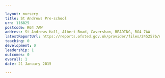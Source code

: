 ```yaml
---

layout: nursery
title: St Andrews Pre-school
urn: 116825
postcode: RG4 7AW
address: St Andrews Hall, Albert Road, Caversham, READING, RG4 7AW
latestReportUrl: https://reports.ofsted.gov.uk/provider/files/2452576/urn/116825.pdf
teaching: 0
development: 0
leadership: 1
outcomes: 0
overall: 1
date: 21 January 2015

---
```

